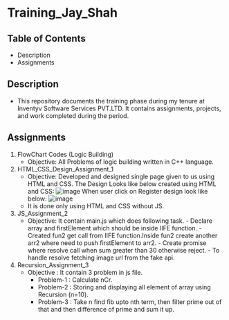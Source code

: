 # Training_Jay_Shah



## Table of Contents

* Description
* Assignments

## Description
* This repository documents the training phase during my tenure at Inventyv Software Services PVT.LTD. It contains assignments, projects, and work completed during the period.

## Assignments

1. FlowChart Codes (Logic Building)
   * Objective: All Problems of logic building written in C++ language. 
2. HTML_CSS_Design_Assignment_1
   * Objective: Developed and designed single page given to us using HTML and CSS.
                The Design Looks like below created using HTML and CSS:
                ![image](https://github.com/jayshahinventyv/Training_Inventyv_JayShah/assets/153286470/1663d489-4095-4d9a-bf50-b4fc892e501a)
                When user click on Register design look like below:
               ![image](https://github.com/jayshahinventyv/Training_Inventyv_JayShah/assets/153286470/e336d72f-d2e2-4a40-abb5-4cbb12557e41)
    * It is done only using HTML and CSS without JS.
3. JS_Assignment_2
   * Objective: It contain main.js which does following task.
              - Declare array and firstElement which should be inside IIFE function.
              - Created fun2 get call from IIFE function.Inside fun2 create another arr2 where need to push firstElement to arr2.
              - Create promise where resolve call when sum greater than 30 otherwise reject.
              - To handle resolve fetching image url from the fake api.
4. Recursion_Assignment_3
   * Objective : It contain 3 problem in js file.
     - Problem-1 : Calculate nCr.
     - Problem-2 : Storing and displaying all element of array using Recursion (n=10).
     - Problem-3 : Take n find fib upto nth term, then filter prime out of that and then difference of prime and sum it up.
    
   
